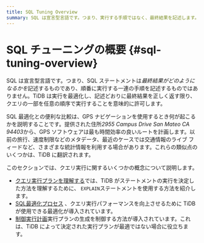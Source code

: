 ```yaml
---
title: SQL Tuning Overview
summary: SQL は宣言型言語です。つまり、実行する手順ではなく、最終結果を記述します。TiDB は実行を最適化し、クエリの一部を任意の順序で実行できます。統計とライブ トラフィック データを使用する GPS ナビゲーションに似ています。概念には、クエリ実行プランの理解、SQL の最適化、パフォーマンス向上のための実行プランの制御が含まれます。
---
```


# SQL チューニングの概要 {#sql-tuning-overview}

SQL は宣言型言語です。つまり、SQL ステートメントは*最終結果がどのようになるかを*記述するものであり、順番に実行する一連の手順を記述するものではありません。TiDB は実行を最適化し、記述どおりに最終結果を正しく返す限り、クエリの一部を任意の順序で実行することを意味的に許可します。

SQL 最適化との便利な比較は、GPS ナビゲーションを使用するとき何が起こるかを説明することです。提供された住所*2955 Campus Drive San Mateo CA 94403*から、GPS ソフトウェアは最も時間効率の良いルートを計画します。以前の旅行、速度制限などのメタデータ、最近のケースでは交通情報のライブ フィードなど、さまざまな統計情報を利用する場合があります。これらの類似点のいくつかは、TiDB に翻訳されます。

このセクションでは、クエリ実行に関するいくつかの概念について説明します。

-   [クエリ実行プランを理解する](/explain-overview.md)では、TiDB がステートメントの実行を決定した方法を理解するために、 `EXPLAIN`ステートメントを使用する方法を紹介します。
-   [SQL最適化プロセス](/sql-optimization-concepts.md) 、クエリ実行パフォーマンスを向上させるために TiDB が使用できる最適化が導入されています。
-   [制御実行計画](/control-execution-plan.md)実行プランの生成を制御する方法が導入されています。これは、TiDB によって決定された実行プランが最適ではない場合に役立ちます。

